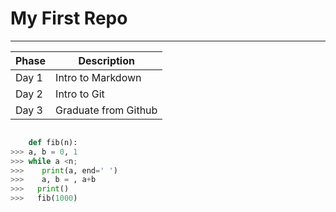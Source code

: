 # My First Repo
---

Phase | Description 
------|------------
Day 1 | Intro to Markdown
Day 2 | Intro to Git
Day 3 | Graduate from Github

```python

	def fib(n):
>>> a, b = 0, 1
>>>	while a <n;
>>>	   print(a, end=' ')
>>>	   a, b = , a+b
>>>	  print()
>>>	  fib(1000)

```
